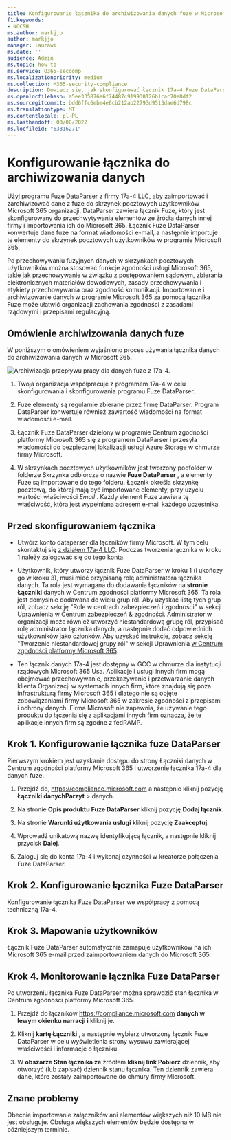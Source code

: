 ```yaml
---
title: Konfigurowanie łącznika do archiwizowania danych fuze w Microsoft 365
f1.keywords:
- NOCSH
ms.author: markjjo
author: markjjo
manager: laurawi
ms.date: ''
audience: Admin
ms.topic: how-to
ms.service: O365-seccomp
ms.localizationpriority: medium
ms.collection: M365-security-compliance
description: Dowiedz się, jak skonfigurować łącznik 17a-4 Fuze DataParser i używać go do importowania i archiwizowania danych fuze w Microsoft 365.
ms.openlocfilehash: a5ee335876e6f74487c919930126b1cac70e8df2
ms.sourcegitcommit: bdd6ffc6ebe4e6cb212ab22793d9513dae6d798c
ms.translationtype: MT
ms.contentlocale: pl-PL
ms.lasthandoff: 03/08/2022
ms.locfileid: "63316271"
---
```

# <a name="set-up-a-connector-to-archive-fuze-data"></a>Konfigurowanie łącznika do archiwizowania danych

Użyj programu [Fuze DataParser](https://www.17a-4.com/fuze-dataparser/) z firmy 17a-4 LLC, aby zaimportować i zarchiwizować dane z fuze do skrzynek pocztowych użytkowników Microsoft 365 organizacji. DataParser zawiera łącznik Fuze, który jest skonfigurowany do przechwytywania elementów ze źródła danych innej firmy i importowania ich do Microsoft 365. Łącznik Fuze DataParser konwertuje dane fuze na format wiadomości e-mail, a następnie importuje te elementy do skrzynek pocztowych użytkowników w programie Microsoft 365.

Po przechowywaniu fuzyjnych danych w skrzynkach pocztowych użytkowników można stosować funkcje zgodności usługi Microsoft 365, takie jak przechowywanie w związku z postępowaniem sądowym, zbierania elektronicznych materiałów dowodowych, zasady przechowywania i etykiety przechowywania oraz zgodność komunikacji. Importowanie i archiwizowanie danych w programie Microsoft 365 za pomocą łącznika Fuze może ułatwić organizacji zachowania zgodności z zasadami rządowymi i przepisami regulacyjną.

## <a name="overview-of-archiving-fuze-data"></a>Omówienie archiwizowania danych fuze

W poniższym o omówieniem wyjaśniono proces używania łącznika danych do archiwizowania danych w Microsoft 365.

![Archiwizacja przepływu pracy dla danych fuze z 17a-4.](../media/FuzeDataParserConnectorWorkflow.png)

1. Twoja organizacja współpracuje z programem 17a-4 w celu skonfigurowania i skonfigurowania programu Fuze DataParser.

2. Fuze elementy są regularnie zbierane przez firmę DataParser. Program DataParser konwertuje również zawartość wiadomości na format wiadomości e-mail.

3. Łącznik Fuze DataParser dzielony w programie Centrum zgodności platformy Microsoft 365 się z programem DataParser i przesyła wiadomości do bezpiecznej lokalizacji usługi Azure Storage w chmurze firmy Microsoft.

4. W skrzynkach pocztowych użytkowników jest tworzony podfolder w folderze Skrzynka odbiorcza o nazwie **Fuze DataParser** , a elementy Fuze są importowane do tego folderu. Łącznik określa skrzynkę pocztową, do której mają być importowane elementy, przy użyciu wartości właściwości *Email* . Każdy element Fuze zawiera tę właściwość, która jest wypełniana adresem e-mail każdego uczestnika.

## <a name="before-you-set-up-a-connector"></a>Przed skonfigurowaniem łącznika

- Utwórz konto dataparser dla łączników firmy Microsoft. W tym celu skontaktuj się [z działem 17a-4 LLC](https://www.17a-4.com/contact/). Podczas tworzenia łącznika w kroku 1 należy zalogować się do tego konta.

- Użytkownik, który utworzy łącznik Fuze DataParser w kroku 1 (i ukończy go w kroku 3), musi mieć przypisaną rolę administratora łącznika danych. Ta rola jest wymagana do dodawania łączników na **stronie Łączniki** danych w Centrum zgodności platformy Microsoft 365. Ta rola jest domyślnie dodawana do wielu grup ról. Aby uzyskać listę tych grup ról, zobacz sekcję "Role w centrach zabezpieczeń i zgodności" w sekcji Uprawnienia w Centrum zabezpieczeń & [zgodności](../security/office-365-security/permissions-in-the-security-and-compliance-center.md#roles-in-the-security--compliance-center). Administrator w organizacji może również utworzyć niestandardową grupę ról, przypisać rolę administrator łącznika danych, a następnie dodać odpowiednich użytkowników jako członków. Aby uzyskać instrukcje, zobacz sekcję "Tworzenie niestandardowej grupy ról" w sekcji Uprawnienia [w Centrum zgodności platformy Microsoft 365](microsoft-365-compliance-center-permissions.md#create-a-custom-role-group).

- Ten łącznik danych 17a-4 jest dostępny w GCC w chmurze dla instytucji rządowych Microsoft 365 Usa. Aplikacje i usługi innych firm mogą obejmować przechowywanie, przekazywanie i przetwarzanie danych klienta Organizacji w systemach innych firm, które znajdują się poza infrastrukturą firmy Microsoft 365 i dlatego nie są objęte zobowiązaniami firmy Microsoft 365 w zakresie zgodności z przepisami i ochrony danych. Firma Microsoft nie zapewnia, że używanie tego produktu do łączenia się z aplikacjami innych firm oznacza, że te aplikacje innych firm są zgodne z fedRAMP.

## <a name="step-1-set-up-a-fuze-dataparser-connector"></a>Krok 1. Konfigurowanie łącznika fuze DataParser

Pierwszym krokiem jest uzyskanie dostępu do strony Łączniki danych w Centrum zgodności platformy Microsoft 365 i utworzenie łącznika 17a-4 dla danych fuze.

1. Przejdź do, <https://compliance.microsoft.com> a następnie kliknij pozycję **Łączniki** **danychParzyt** >  danych.

2. Na stronie **Opis produktu Fuze DataParser** kliknij pozycję **Dodaj łącznik**.

3. Na stronie **Warunki użytkowania usługi** kliknij pozycję **Zaakceptuj**.

4. Wprowadź unikatową nazwę identyfikującą łącznik, a następnie kliknij przycisk **Dalej**.

5. Zaloguj się do konta 17a-4 i wykonaj czynności w kreatorze połączenia Fuze DataParser.

## <a name="step-2-configure-the-fuze-dataparser-connector"></a>Krok 2. Konfigurowanie łącznika Fuze DataParser

Konfigurowanie łącznika Fuze DataParser we współpracy z pomocą techniczną 17a-4.

## <a name="step-3-map-users"></a>Krok 3. Mapowanie użytkowników

Łącznik Fuze DataParser automatycznie zamapuje użytkowników na ich Microsoft 365 e-mail przed zaimportowaniem danych do Microsoft 365.

## <a name="step-4-monitor-the-fuze-dataparser-connector"></a>Krok 4. Monitorowanie łącznika Fuze DataParser

Po utworzeniu łącznika Fuze DataParser można sprawdzić stan łącznika w Centrum zgodności platformy Microsoft 365.

1. Przejdź do łączników <https://compliance.microsoft.com> **danych w lewym okienku narracji i** kliknij je.

2. Kliknij **kartę Łączniki** , a następnie wybierz utworzony łącznik Fuze DataParser w celu wyświetlenia strony wysuwu zawierającej właściwości i informacje o łączniku.

3. W **obszarze Stan łącznika ze** źródłem **kliknij link Pobierz** dziennik, aby otworzyć (lub zapisać) dziennik stanu łącznika. Ten dziennik zawiera dane, które zostały zaimportowane do chmury firmy Microsoft.

## <a name="known-issues"></a>Znane problemy

Obecnie importowanie załączników ani elementów większych niż 10 MB nie jest obsługuje. Obsługa większych elementów będzie dostępna w późniejszym terminie.
